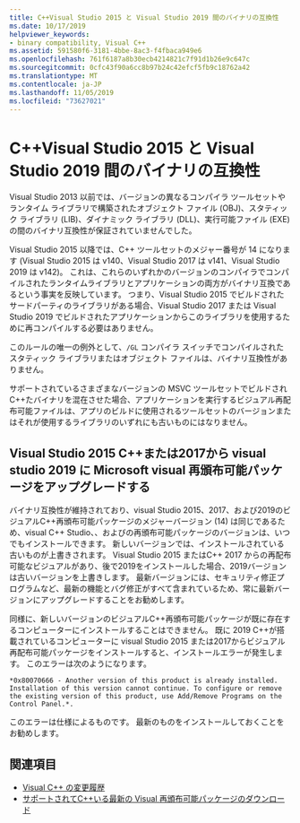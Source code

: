 ```yaml
---
title: C++Visual Studio 2015 と Visual Studio 2019 間のバイナリの互換性
ms.date: 10/17/2019
helpviewer_keywords:
- binary compatibility, Visual C++
ms.assetid: 591580f6-3181-4bbe-8ac3-f4fbaca949e6
ms.openlocfilehash: 761f6187a8b30ecb4214821c7f91d1b26e9c647c
ms.sourcegitcommit: 0cfc43f90a6cc8b97b24c42efcf5fb9c18762a42
ms.translationtype: MT
ms.contentlocale: ja-JP
ms.lasthandoff: 11/05/2019
ms.locfileid: "73627021"
---
```

# <a name="c-binary-compatibility-between-visual-studio-2015-and-visual-studio-2019"></a>C++Visual Studio 2015 と Visual Studio 2019 間のバイナリの互換性

Visual Studio 2013 以前では、バージョンの異なるコンパイラ ツールセットやランタイム ライブラリで構築されたオブジェクト ファイル (OBJ)、スタティック ライブラリ (LIB)、ダイナミック ライブラリ (DLL)、実行可能ファイル (EXE) の間のバイナリ互換性が保証されていませんでした。 

Visual Studio 2015 以降では、C++ ツールセットのメジャー番号が 14 になります (Visual Studio 2015 は v140、Visual Studio 2017 は v141、Visual Studio 2019 は v142)。 これは、これらのいずれかのバージョンのコンパイラでコンパイルされたランタイムライブラリとアプリケーションの両方がバイナリ互換であるという事実を反映しています。 つまり、Visual Studio 2015 でビルドされたサードパーティのライブラリがある場合、Visual Studio 2017 または Visual Studio 2019 でビルドされたアプリケーションからこのライブラリを使用するために再コンパイルする必要はありません。

このルールの唯一の例外として、`/GL` コンパイラ スイッチでコンパイルされたスタティック ライブラリまたはオブジェクト ファイルは、バイナリ互換性がありません。

サポートされているさまざまなバージョンの MSVC ツールセットでビルドされC++たバイナリを混在させた場合、アプリケーションを実行するビジュアル再配布可能ファイルは、アプリのビルドに使用されるツールセットのバージョンまたはそれが使用するライブラリのいずれにも古いものにはなりません。

## <a name="upgrade-microsoft-visual-c-redistributable-from-visual-studio-2015-or-2017-to-visual-studio-2019"></a>Visual Studio 2015 C++または2017から visual studio 2019 に Microsoft visual 再頒布可能パッケージをアップグレードする

バイナリ互換性が維持されており、visual Studio 2015、2017、および2019のビジュアルC++再頒布可能パッケージのメジャーバージョン (14) は同じであるため、visual C++ Studio、、およびの再頒布可能パッケージのバージョンは、いつでもインストールできます。 新しいバージョンでは、インストールされている古いものが上書きされます。 Visual Studio 2015 またはC++ 2017 からの再配布可能なビジュアルがあり、後で2019をインストールした場合、2019バージョンは古いバージョンを上書きします。 最新バージョンには、セキュリティ修正プログラムなど、最新の機能とバグ修正がすべて含まれているため、常に最新バージョンにアップグレードすることをお勧めします。

同様に、新しいバージョンのビジュアルC++再頒布可能パッケージが既に存在するコンピューターにインストールすることはできません。 既に 2019 C++が搭載されているコンピューターに visual Studio 2015 または2017からビジュアル再配布可能パッケージをインストールすると、インストールエラーが発生します。 このエラーは次のようになります。

```
*0x80070666 - Another version of this product is already installed. Installation of this version cannot continue. To configure or remove the existing version of this product, use Add/Remove Programs on the Control Panel.*.
```

このエラーは仕様によるものです。 最新のものをインストールしておくことをお勧めします。

## <a name="see-also"></a>関連項目

* [Visual C++ の変更履歴](../porting/visual-cpp-change-history-2003-2015.md)
* [サポートされてC++いる最新の Visual 再頒布可能パッケージのダウンロード](https://support.microsoft.com/en-us/help/2977003/the-latest-supported-visual-c-downloads) 
